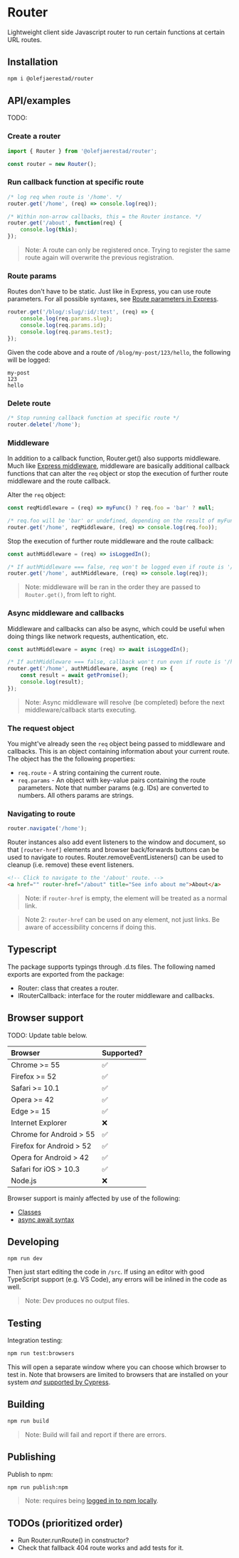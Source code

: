 # Router
Lightweight client side Javascript router to run certain functions at certain URL routes.

## Installation
```bash
npm i @olefjaerestad/router
```

## API/examples
TODO:

### Create a router
```javascript
import { Router } from '@olefjaerestad/router';

const router = new Router();
```

### Run callback function at specific route
```javascript
/* log req when route is '/home'. */
router.get('/home', (req) => console.log(req));

/* Within non-arrow callbacks, this = the Router instance. */
router.get('/about', function(req) {
	console.log(this);
});
```

> Note: A route can only be registered once. Trying to register the same route again will overwrite the previous registration.

### Route params
Routes don't have to be static. Just like in Express, you can use route parameters. For all possible syntaxes, see [Route parameters in Express](https://expressjs.com/tr/guide/routing.html#route-parameters).

```javascript
router.get('/blog/:slug/:id/:test', (req) => {
	console.log(req.params.slug);
	console.log(req.params.id);
	console.log(req.params.test);
});
```

Given the code above and a route of `/blog/my-post/123/hello`, the following will be logged:

```
my-post
123
hello
```

### Delete route
```javascript
/* Stop running callback function at specific route */
router.delete('/home');
```

### Middleware
In addition to a callback function, Router.get() also supports middleware. Much like [Express middleware](https://expressjs.com/en/guide/using-middleware.html), middleware are basically additional callback functions that can alter the `req` object or stop the execution of further route middleware and the route callback.

Alter the `req` object:
```javascript
const reqMiddleware = (req) => myFunc() ? req.foo = 'bar' ? null;

/* req.foo will be 'bar' or undefined, depending on the result of myFunc(). */
router.get('/home', reqMiddleware, (req) => console.log(req.foo));
```

Stop the execution of further route middleware and the route callback:
```javascript
const authMiddleware = (req) => isLoggedIn();

/* If authMiddleware === false, req won't be logged even if route is '/home'. */
router.get('/home', authMiddleware, (req) => console.log(req));
```

> Note: middleware will be ran in the order they are passed to `Router.get()`, from left to right.

### Async middleware and callbacks
Middleware and callbacks can also be async, which could be useful when doing things like network requests, authentication, etc.

```javascript
const authMiddleware = async (req) => await isLoggedIn();

/* If authMiddleware === false, callback won't run even if route is '/home'. */
router.get('/home', authMiddleware, async (req) => {
	const result = await getPromise();
	console.log(result);
});
```

> Note: Async middleware will resolve (be completed) before the next middleware/callback starts executing.

### The request object
You might've already seen the `req` object being passed to middleware and callbacks. This is an object containing information about your current route. The object has the the following properties:
- `req.route` - A string containing the current route.
- `req.params` - An object with key-value pairs containing the route parameters. Note that number params (e.g. IDs) are converted to numbers. All others params are strings.

### Navigating to route
```javascript
router.navigate('/home');
```

Router instances also add event listeners to the window and document, so that `[router-href]` elements and browser back/forwards buttons can be used to navigate to routes. Router.removeEventListeners() can be used to cleanup (i.e. remove) these event listeners.

```html
<!-- Click to navigate to the '/about' route. -->
<a href="" router-href="/about" title="See info about me">About</a>
```

> Note: if `router-href` is empty, the element will be treated as a normal link.

> Note 2: `router-href` can be used on any element, not just links. Be aware of accessibility concerns if doing this.

## Typescript
The package supports typings through .d.ts files. The following named exports are exported from the package:
- Router: class that creates a router.
- IRouterCallback: interface for the router middleware and callbacks.

## Browser support
TODO: Update table below.

| Browser                  | Supported? |
| :--                      | :--        |
| Chrome >= 55             | ✅         |
| Firefox >= 52            | ✅         |
| Safari >= 10.1           | ✅         |
| Opera >= 42              | ✅         |
| Edge >= 15               | ✅         |
| Internet Explorer        | ❌         |
| Chrome for Android > 55  | ✅         |
| Firefox for Android > 52 | ✅         |
| Opera for Android > 42   | ✅         |
| Safari for iOS > 10.3    | ✅         |
| Node.js                  | ❌         |

Browser support is mainly affected by use of the following:
- [Classes](https://developer.mozilla.org/en-US/docs/Web/JavaScript/Reference/Classes)
- [async await syntax](https://developer.mozilla.org/en-US/docs/Web/JavaScript/Reference/Statements/async_function)

## Developing
```bash
npm run dev
```

Then just start editing the code in `/src`. If using an editor with good TypeScript support (e.g. VS Code), any errors will be inlined in the code as well.

> Note: Dev produces no output files.

## Testing
Integration testing:

```bash
npm run test:browsers
```

This will open a separate window where you can choose which browser to test in. Note that browsers are limited to browsers that are installed on your system _and_ [supported by Cypress](https://docs.cypress.io/guides/guides/launching-browsers.html#Browsers).

## Building
```bash
npm run build
```

> Note: Build will fail and report if there are errors.

## Publishing
Publish to npm:

```bash
npm run publish:npm
```

> Note: requires being [logged in to npm locally](https://docs.npmjs.com/cli/adduser).

## TODOs (prioritized order)
- Run Router.runRoute() in constructor?
- Check that fallback 404 route works and add tests for it.